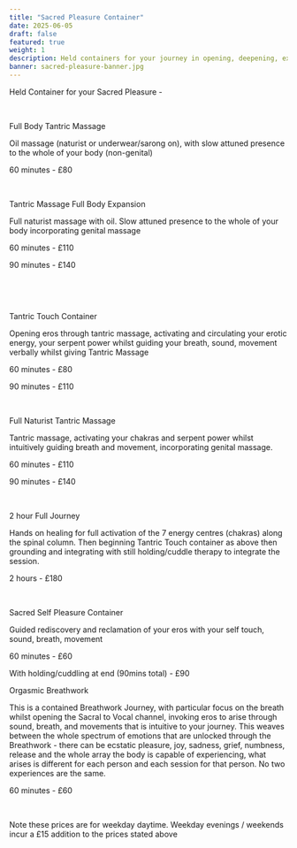 ```yaml
---
title: "Sacred Pleasure Container"
date: 2025-06-05
draft: false
featured: true
weight: 1
description: Held containers for your journey in opening, deepening, exploring greater love, sexual expression, safety, trust, connection, pleasure, emotion, self-worth, personal power....​​
banner: sacred-pleasure-banner.jpg
---
```




Held Container for your Sacred Pleasure -

​

Full Body Tantric Massage

Oil massage (naturist or underwear/sarong on), with slow attuned presence to the whole of your body (non-genital)

60 minutes - £80

​

Tantric Massage Full Body Expansion

Full naturist massage with oil. Slow attuned presence to the whole of your body incorporating genital massage 

60 minutes - £110

90 minutes - £140

​

​

Tantric Touch Container 

Opening eros through tantric massage,  activating and circulating your erotic energy, your serpent power whilst guiding your breath, sound, movement verbally whilst giving Tantric Massage

60 minutes - £80

90 minutes - £110

​

Full Naturist Tantric Massage 

Tantric massage, activating your chakras and serpent power whilst intuitively guiding breath and movement, incorporating genital massage. 

60 minutes - £110 

90 minutes - £140

​

2 hour Full Journey

Hands on healing for full activation of the 7 energy centres (chakras) along the spinal column. Then beginning Tantric Touch container as above then grounding and integrating with still holding/cuddle therapy to integrate the session. 

2 hours - £180

​

Sacred Self Pleasure Container

Guided rediscovery and reclamation of your eros with your self touch, sound, breath, movement 

60 minutes - £60

​With holding/cuddling at end (90mins total) - £90

 

Orgasmic Breathwork 

​This is a contained Breathwork Journey, with particular focus on the breath whilst opening the Sacral to Vocal channel, invoking eros to arise through sound, breath, and movements that is intuitive to your journey. This weaves between the whole spectrum of emotions that are unlocked through the Breathwork - there can be ecstatic pleasure, joy, sadness, grief, numbness, release and the whole array the body is capable of experiencing, what arises is different for each person and each session for that person. No two experiences are the same.

60 minutes - £60

​

​​Note these prices are for weekday daytime. Weekday evenings / weekends incur a £15 addition to the prices stated above